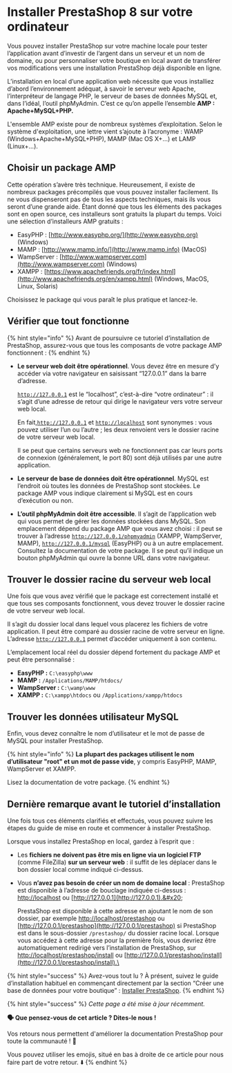 # Installer PrestaShop 8 sur votre ordinateur

Vous pouvez installer PrestaShop sur votre machine locale pour tester l’application avant d’investir de l’argent dans un serveur et un nom de domaine, ou pour personnaliser votre boutique en local avant de transférer vos modifications vers une installation PrestaShop déjà disponible en ligne.

L’installation en local d’une application web nécessite que vous installiez d’abord l’environnement adéquat, à savoir le serveur web Apache, l’interpréteur de langage PHP, le serveur de bases de données MySQL et, dans l’idéal, l’outil phpMyAdmin. C’est ce qu’on appelle l’ensemble **AMP : Apache+MySQL+PHP.**&#x20;

L'ensemble AMP existe pour de nombreux systèmes d’exploitation. Selon le système d'exploitation, une lettre vient s’ajoute à l’acronyme : WAMP (Windows+Apache+MySQL+PHP), MAMP (Mac OS X+...) et LAMP (Linux+...).

## Choisir un package AMP <a href="#installerprestashop1.7survotrepropreordinateur-choisirunpackageamp" id="installerprestashop1.7survotrepropreordinateur-choisirunpackageamp"></a>

Cette opération s’avère très technique. Heureusement, il existe de nombreux packages précompilés que vous pouvez installer facilement. Ils ne vous dispenseront pas de tous les aspects techniques, mais ils vous seront d’une grande aide. Étant donné que tous les éléments des packages sont en open source, ces installeurs sont gratuits la plupart du temps. Voici une sélection d’installeurs AMP gratuits :

* EasyPHP : [http://www.easyphp.org/](http://www.easyphp.org) (Windows)
* MAMP : [http://www.mamp.info/](http://www.mamp.info) (MacOS)
* WampServer : [http://www.wampserver.com](http://www.wampserver.com) (Windows)
* XAMPP : [https://www.apachefriends.org/fr/index.html](http://www.apachefriends.org/en/xampp.html) (Windows, MacOS, Linux, Solaris)

Choisissez le package qui vous paraît le plus pratique et lancez-le.

## Vérifier que tout fonctionne <a href="#installerprestashop1.7survotrepropreordinateur-verifierquetoutfonctionne" id="installerprestashop1.7survotrepropreordinateur-verifierquetoutfonctionne"></a>

{% hint style="info" %}
Avant de poursuivre ce tutoriel d’installation de PrestaShop, assurez-vous que tous les composants de votre package AMP fonctionnent :
{% endhint %}

*   **Le serveur web doit être opérationnel**. Vous devez être en mesure d’y accéder via votre navigateur en saisissant “127.0.0.1” dans la barre d’adresse.

    [`http://127.0.0.1`](http://127.0.0.1) est le “localhost”, c’est-à-dire “votre ordinateur” : il s’agit d’une adresse de retour qui dirige le navigateur vers votre serveur web local.

    En fait,[`http://127.0.0.1`](http://127.0.0.1) et [`http://localhost`](http://localhost) sont synonymes : vous pouvez utiliser l’un ou l’autre ; les deux renvoient vers le dossier racine de votre serveur web local.

    Il se peut que certains serveurs web ne fonctionnent pas car leurs ports de connexion (généralement, le port 80) sont déjà utilisés par une autre application.
* **Le serveur de base de données doit être opérationnel**. MySQL est l’endroit où toutes les données de PrestaShop sont stockées. Le package AMP vous indique clairement si MySQL est en cours d’exécution ou non.
* **L’outil phpMyAdmin doit être accessible**. Il s’agit de l’application web qui vous permet de gérer les données stockées dans MySQL. Son emplacement dépend du package AMP que vous avez choisi : il peut se trouver à l’adresse [`http://127.0.0.1/phpmyadmin`](http://127.0.0.1/phpmyadmin) (XAMPP, WampServer, MAMP), [`http://127.0.0.1/mysql`](http://127.0.0.1/mysql) (EasyPHP) ou à un autre emplacement. Consultez la documentation de votre package. Il se peut qu’il indique un bouton phpMyAdmin qui ouvre la bonne URL dans votre navigateur.

## Trouver le dossier racine du serveur web local <a href="#installerprestashop1.7survotrepropreordinateur-trouverledossierracineduserveurweblocal" id="installerprestashop1.7survotrepropreordinateur-trouverledossierracineduserveurweblocal"></a>

Une fois que vous avez vérifié que le package est correctement installé et que tous ses composants fonctionnent, vous devez trouver le dossier racine de votre serveur web local.

Il s’agit du dossier local dans lequel vous placerez les fichiers de votre application. Il peut être comparé au dossier racine de votre serveur en ligne. L’adresse [`http://127.0.0.1`](http://127.0.0.1) permet d’accéder uniquement à son contenu.

L’emplacement local réel du dossier dépend fortement du package AMP et peut être personnalisé :

* **EasyPHP :** `C:\easyphp\www`
* **MAMP :** `/Applications/MAMP/htdocs/`
* **WampServer :** `C:\wamp\www`
* **XAMPP :** `C:\xampp\htdocs` ou `/Applications/xampp/htdocs`

## Trouver les données utilisateur MySQL <a href="#installerprestashop1.7survotrepropreordinateur-trouverlesdonneesutilisateurmysql" id="installerprestashop1.7survotrepropreordinateur-trouverlesdonneesutilisateurmysql"></a>

Enfin, vous devez connaître le nom d’utilisateur et le mot de passe de MySQL pour installer PrestaShop.

{% hint style="info" %}
**La plupart des packages utilisent le nom d’utilisateur "root" et un mot de passe vide**, y compris EasyPHP, MAMP, WampServer et XAMPP.

Lisez la documentation de votre package.
{% endhint %}

## Dernière remarque avant le tutoriel d’installation <a href="#installerprestashop1.7survotrepropreordinateur-derniereremarqueavantletutorieldinstallation" id="installerprestashop1.7survotrepropreordinateur-derniereremarqueavantletutorieldinstallation"></a>

Une fois tous ces éléments clarifiés et effectués, vous pouvez suivre les étapes du guide de mise en route et commencer à installer PrestaShop.

Lorsque vous installez PrestaShop en local, gardez à l’esprit que :

* Les **fichiers ne doivent pas être mis en ligne via un logiciel FTP** (comme FileZilla) **sur un serveur web** : il suffit de les déplacer dans le bon dossier local comme indiqué ci-dessus.
*   Vous **n’avez pas besoin de créer un nom de domaine local** : PrestaShop est disponible à l’adresse de bouclage indiquée ci-dessus : [http://localhost](http://localhost) ou [http://127.0.0.1](http://127.0.0.1).&#x20;

    PrestaShop est disponible à cette adresse en ajoutant le nom de son dossier, par exemple [http://localhost/prestashop](http://localhost/prestashop) ou [http://127.0.0.1/prestashop](http://127.0.0.1/prestashop) si PrestaShop est dans le sous-dossier `/prestashop/` du dossier racine local. Lorsque vous accédez à cette adresse pour la première fois, vous devriez être automatiquement redirigé vers l’installation de PrestaShop, sur [http://localhost/prestashop/install](http://localhost/prestashop/install) ou [http://127.0.0.1/prestashop/install](http://127.0.0.1/prestashop/install).\


{% hint style="success" %}
Avez-vous tout lu ? À présent, suivez le guide d’installation habituel en commençant directement par la section “Créer une base de données pour votre boutique” : [Installer PrestaShop](installer-prestashop.md).
{% endhint %}





{% hint style="success" %}
_Cette page a été mise à jour récemment._

**🗣 Que pensez-vous de cet article ? Dites-le nous !**&#x20;

Vos retours nous permettent d'améliorer la documentation PrestaShop pour toute la communauté ! 🙌

Vous pouvez utiliser les emojis, situé en bas à droite de ce article pour nous faire part de votre retour. ⬇️
{% endhint %}
